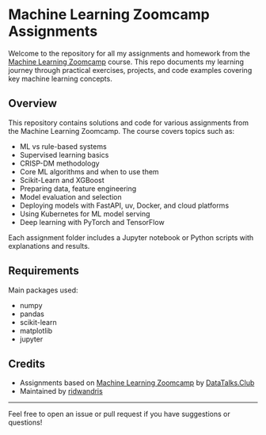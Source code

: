 # Machine Learning Zoomcamp Assignments

Welcome to the repository for all my assignments and homework from the [Machine Learning Zoomcamp](https://datatalks.club/courses/machine-learning-zoomcamp.html) course. This repo documents my learning journey through practical exercises, projects, and code examples covering key machine learning concepts.

## Overview

This repository contains solutions and code for various assignments from the Machine Learning Zoomcamp. The course covers topics such as:

- ML vs rule-based systems
- Supervised learning basics
- CRISP-DM methodology
- Core ML algorithms and when to use them
- Scikit-Learn and XGBoost
- Preparing data, feature engineering
- Model evaluation and selection
- Deploying models with FastAPI, uv, Docker, and cloud platforms
- Using Kubernetes for ML model serving
- Deep learning with PyTorch and TensorFlow

Each assignment folder includes a Jupyter notebook or Python scripts with explanations and results.


## Requirements

Main packages used:
- numpy
- pandas
- scikit-learn
- matplotlib
- jupyter


## Credits

- Assignments based on [Machine Learning Zoomcamp](https://datatalks.club/courses/machine-learning-zoomcamp.html) by [DataTalks.Club](https://datatalks.club/)
- Maintained by [ridwandris](https://github.com/ridwandris)

---

Feel free to open an issue or pull request if you have suggestions or questions!
